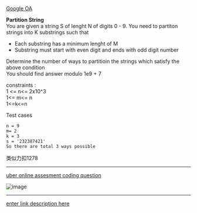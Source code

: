 [Google OA](https://leetcode.com/discuss/interview-question/2257966/Google-OA)

**Partition String**  
You are given a string S of lenght N of digits 0 - 9. You need to partiton strings into K substrings such that

-   Each substring has a minimum lenght of M
-   Substring must start with even digit and ends with odd digit number

Determine the number of ways to partitioin the strings which satisfy the above condition  
You should find answer modulo 1e9 + 7

constraints :  
1 <= n<= 2x10^3  
1<= m<= n  
1<=k<=n

Test cases

```
n = 9 
m= 2
k = 3
s = '232387421'
So there are total 3 ways possible 
```
类似力扣1278

---

[uber online assesment coding question](https://leetcode.com/discuss/interview-question/2784595/uber-online-assesment-coding-question)

![image](https://assets.leetcode.com/users/images/1a3701eb-f502-4588-bb8a-7b725242512f_1667728199.5055761.png)

---

[enter link description here](https://leetcode.com/discuss/interview-question/2795802/Media.net-SDE-1-or-Bengaluru-or-Oncampus)
<!--stackedit_data:
eyJoaXN0b3J5IjpbLTE0MTUxMjU4MjUsLTEwNTU3NDM1MjMsMT
UzMTIxNjE2Niw4MzczNjQwOCw3MzA5OTgxMTZdfQ==
-->